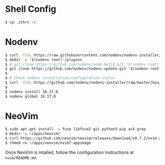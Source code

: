 # Shell Config

```bash
$ cp .zshrc ~/
```

# Nodenv

```bash
$ curl -fsSL https://raw.githubusercontent.com/nodenv/nodenv-installer/master/bin/nodenv-installer | bash
$ mkdir -p "$(nodenv root)"/plugins
$ # git clone https://github.com/nodenv/node-build.git "$(nodenv root)"/plugins/node-build # NOTE: manually install this plugin if it is not installed by default
$ git clone https://github.com/nodenv/nodenv-update.git "$(nodenv root)"/plugins/nodenv-update
$
$ # Check nodenv installation/configuration status
$ curl -fsSL https://github.com/nodenv/nodenv-installer/raw/master/bin/nodenv-doctor | bash
$
$ nodenv install 16.17.0
$ nodenv global 16.17.0
```

# NeoVim

```bash
$ sudo apt-get install -y fuse libfuse2 git python3-pip ack-grep
$ mkdir -p ~/apps/neovim/
$ curl https://github.com/neovim/neovim/releases/download/v0.7.2/nvim.appimage -Lo ~/apps/neovim/nvim7.appimage
$ chmod +x ~/apps/neovim/nvim7.appimage
```

Once NeoVim is intalled, follow the configuration instructions at `nvim/README.md`.
